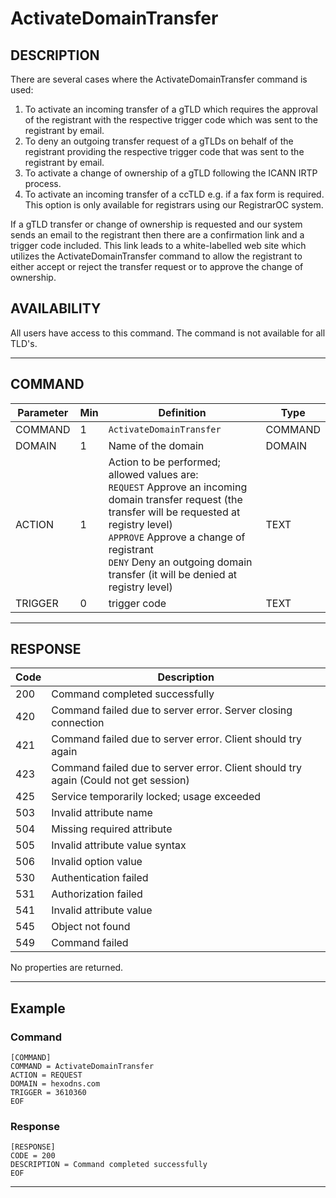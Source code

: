 # ActivateDomainTransfer

## DESCRIPTION
There are several cases where the ActivateDomainTransfer command is used:<br>
1. To activate an incoming transfer of a gTLD which requires the approval of the registrant with the respective trigger code which was sent to the registrant by email.
2. To deny an outgoing transfer request of a gTLDs on behalf of the registrant providing the respective trigger code that was sent to the registrant by email.
3. To activate a change of ownership of a gTLD following the ICANN IRTP process.
4. To activate an incoming transfer of a ccTLD e.g. if a fax form is required. This option is only available for registrars using our RegistrarOC system.

If a gTLD transfer or change of ownership is requested and our system sends an email to the registrant then there are a confirmation link and a trigger code included. This link leads to a white-labelled web site which utilizes the ActivateDomainTransfer command to allow the registrant to either accept or reject the transfer request or to approve the change of ownership.

## AVAILABILITY
All users have access to this command. The command is not available for all TLD's.

----
## COMMAND

Parameter | Min | Definition | Type
---- | ---- | ---- | ----
COMMAND | 1 | `ActivateDomainTransfer` | COMMAND
DOMAIN | 1 | Name of the domain | DOMAIN
ACTION | 1 | Action to be performed; allowed values are:<br>`REQUEST` Approve an incoming domain transfer request (the transfer will be requested at registry level)<br>`APPROVE` Approve a change of registrant<br>`DENY` Deny an outgoing domain transfer (it will be denied at registry level)  | TEXT
TRIGGER | 0 | trigger code | TEXT

----
## RESPONSE

Code | Description
---- | ----
200 | Command completed successfully
420 | Command failed due to server error. Server closing connection
421 | Command failed due to server error. Client should try again
423 | Command failed due to server error. Client should try again (Could not get session)
425 | Service temporarily locked; usage exceeded
503 | Invalid attribute name
504 | Missing required attribute
505 | Invalid attribute value syntax
506 | Invalid option value
530 | Authentication failed
531 | Authorization failed
541 | Invalid attribute value
545 | Object not found
549 | Command failed

No properties are returned.

----
## Example

### Command

```
[COMMAND]
COMMAND = ActivateDomainTransfer
ACTION = REQUEST
DOMAIN = hexodns.com
TRIGGER = 3610360
EOF
```
### Response

```
[RESPONSE]
CODE = 200
DESCRIPTION = Command completed successfully
EOF
```

----
